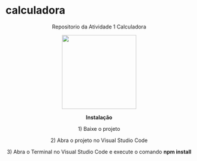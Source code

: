 # calculadora

<p align="center"
#Projeto Calculadora do Git/GitHub
</p>

<p align="center">
Repositorio da Atividade 1 Calculadora 
</p>
<p align="center">
<img width="200px" src="https://kokensha.xyz/wp-content/uploads/2018/02/react-native.png">
</p>
<p align="center">
<b> Instalação </b>
</p>
<p align="center">
<p align="center">
1) Baixe o projeto
</p>
<p align="center">
2) Abra o projeto no Visual Studio Code
</p>
<p align="center">
3) Abra o Terminal no Visual Studio Code e execute o comando <b>npm install</b>
</p>
